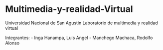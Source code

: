 # Multimedia-y-realidad-Virtual

Universidad Nacional de San Agustin
Laboratorio de multimedia y realidad virtual

Integrantes: 
	- Inga Hanampa, Luis Angel
	- Manchego Machaca, Rodolfo Alonso
